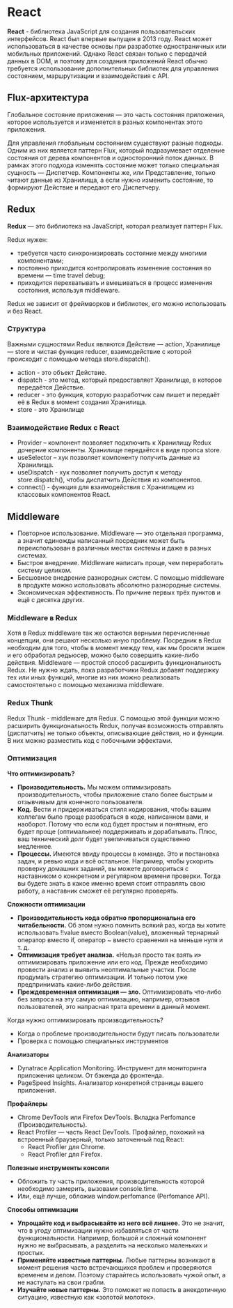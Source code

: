 # React

**React** - библиотека JavaScript для создания пользовательских интерфейсов. React был впервые выпущен в 2013 году. React может использоваться в качестве основы при разработке одностраничных или мобильных приложений. Однако React связан только с передачей данных в DOM, и поэтому для создания приложений React обычно требуется использование дополнительных библиотек для управления состоянием, маршрутизации и взаимодействия с API.

## Flux-архитектура

Глобальное состояние приложения — это часть состояния приложения, которое используется и изменяется в разных компонентах этого приложения.

Для управления глобальным состоянием существуют разные подходы. Одним из них является паттерн Flux, который подразумевает отделение состояния от дерева компонентов и односторонний поток данных. В рамках этого подхода изменять состояние может только специальная сущность — Диспетчер. Компоненты же, или Представление, только читают данные из Хранилища, а если нужно изменить состояние, то формируют Действие и передают его Диспетчеру.

## Redux

**Redux** — это библиотека на JavaScript, которая реализует паттерн Flux.

Redux нужен:

* требуется часто синхронизировать состояние между многими компонентами;
* постоянно приходится контролировать изменение состояния во времени — time travel debug;
* приходится перехватывать и вмешиваться в процесс изменения состояния, используя middleware.

Redux не зависит от фреймворков и библиотек, его можно использовать и без React.

### Структура

Важными сущностями Redux являются Действие — action, Хранилище — store и чистая функция reducer, взаимодействие с которой происходит с помощью метода store.dispatch().

* action - это объект Действие.
* dispatch - это метод, который предоставляет Хранилище, в которое передаётся Действие.
* reducer - это функция, которую разработчик сам пишет и передаёт её в Redux в момент создания Хранилища.
* store - это Хранилище

### Взаимодействие Redux с React

* Provider – компонент позволяет подключить к Хранилищу Redux дочерние компоненты. Хранилище передаётся в виде пропса store.
* useSelector – хук позволяет компоненту получить данные из Хранилища.
* useDispatch - хук позволяет получить доступ к методу store.dispatch(), чтобы диспатчить Действия из компонентов.
* connect() - функция для взаимодействия с Хранилищем из классовых компонентов React.

## Middleware

* Повторное использование. Middleware — это отдельная программа, а значит единожды написанный посредник может быть переиспользован в различных местах системы и даже в разных системах.
* Быстрое внедрение. Middleware написать проще, чем переработать систему целиком.
* Бесшовное внедрение разнородных систем. С помощью middleware в продукте можно использовать абсолютно разнородные системы.
* Экономическая эффективность. По причине первых трёх пунктов и ещё с десятка других.

### Middleware в Redux

Хотя в Redux middleware так же остаются верными перечисленные концепции, они решают несколько иную проблему. Посредник в Redux необходим для того, чтобы в момент между тем, как мы бросили экшен и его обработал редьюсер, можно было совершить какие-либо действия. Middleware — простой способ расширить функциональность Redux. Не нужно ждать, пока разработчики Redux добавят поддержку тех или иных функций, многие из них можно реализовать самостоятельно с помощью механизма middleware.

### Redux Thunk

Redux Thunk - middleware для Redux. С помощью этой функции можно расширить функциональность Redux, получая возможность отправлять (диспатчить) не только объекты, описывающие действия, но и функции. В них можно разместить код с побочными эффектами.

### Оптимизация

**Что оптимизировать?**

* **Производительность.** Мы можем оптимизировать производительность, чтобы приложение стало более быстрым и отзывчивым для конечного пользователя.
* **Код.** Вести и придерживаться стиля кодирования, чтобы вашим коллегам было проще разобраться в коде, написанном вами, и наоборот. Потому что если код будет простым и понятным, его будет проще (оптимальнее) поддерживать и дорабатывать. Плюс, ваш технический долг будет увеличиваться существенно медленнее.
* **Процессы.** Имеются ввиду процессы в команде. Это и постановка задач, и ревью кода и всё остальное. Например, чтобы ускорить проверку домашних заданий, вы можете договориться с наставником о конкретном и регулярном времени проверки. Тогда вы будете знать в какое именно время стоит отправлять свою работу, а наставник сможет её регулярно проверять.

**Сложности оптимизации**

* **Производительность кода обратно пропорциональна его читабельности.** Об этом нужно помнить всякий раз, когда вы хотите использовать !!value вместо Boolean(value), вложенный тернарный оператор вместо if, оператор ~ вместо сравнения на меньше нуля и т. д.
* **Оптимизация требует анализа.** «Нельзя просто так взять и» оптимизировать приложение или его код. Прежде необходимо провести анализ и выявить неоптимальные участки. После продумать стратегию оптимизации. И только потом уже предпринимать какие-либо действия.
* **Преждевременная оптимизация — зло.** Оптимизировать что-либо без запроса на эту самую оптимизацию, например, отзывов пользователей, это напрасная трата времени в данный момент.

Когда нужно оптимизировать производительность?

* Когда о проблеме производительности будут писать пользователи
* Проверка с помощью специальных инструментов

**Анализаторы**

* Dynatrace Application Monitoring. Инструмент для мониторинга приложения целиком. От бэкенда до фронтенда.
* PageSpeed Insights. Анализатор конкретной страницы вашего приложения.

**Профайлеры**

* Chrome DevTools или Firefox DevTools. Вкладка Perfomance (Производительность).
* React Profiler — часть React DevTools. Профайлер, похожий на встроенный браузерный, только заточенный под React:
  * React Profiler для Chrome.
  * React Profiler для Firefox.

**Полезные инструменты консоли**

* Обложить ту часть приложения, производительность которой необходимо замерить, вызовами console.time.
* Или, ещё лучше, обложив window.perfomance (Perfomance API).

**Способы оптимизации**

* **Упрощайте код и выбрасывайте из него всё лишнее.** Это не значит, что в угоду оптимизации нужно избавляться от части функциональности. Например, большой и сложный компонент нужно не выбрасывать, а разделить на несколько маленьких и простых.
* **Применяйте известные паттерны.** Любые паттерны возникают в момент решения часто встречающихся проблем и проверяются временем и делом. Поэтому старайтесь использовать чужой опыт, а не наступать на свои грабли.
* **Изучайте новые паттерны.** Это поможет не попасть в анекдотичную ситуацию, известную как «золотой молоток».
